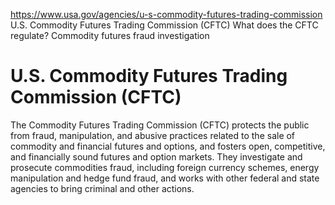 

https://www.usa.gov/agencies/u-s-commodity-futures-trading-commission
U.S. Commodity Futures Trading Commission (CFTC)
What does the CFTC regulate?
Commodity futures fraud investigation

# U.S. Commodity Futures Trading Commission (CFTC)

The Commodity Futures Trading Commission (CFTC) protects the public from fraud, manipulation, and abusive practices related to the sale of commodity and financial futures and options, and fosters open, competitive, and financially sound futures and option markets. They investigate and prosecute commodities fraud, including foreign currency schemes, energy manipulation and hedge fund fraud, and works with other federal and state agencies to bring criminal and other actions.
